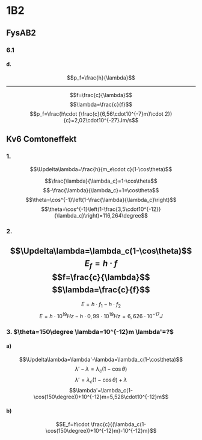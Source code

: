 # 1B2
## FysAB2
### 6.1
#### d.
$$p_f=\frac{h}{\lambda}$$

---
$$f=\frac{c}{\lambda}$$
$$\lambda=\frac{c}{f}$$
$$p_f=\frac{h\cdot (\frac{c}{6,56\cdot10^{-7}m}\cdot 2)}{c}=2,02\cdot10^{-27}Jm/s$$
## Kv6 Comtoneffekt
### 1.
$$\Updelta\lambda=\frac{h}{m_e\cdot c}(1-\cos\theta)$$

$$\frac{\lambda}{\lambda_c}=1-\cos\theta$$
$$-\frac{\lambda}{\lambda_c}+1=\cos\theta$$
$$\theta=\cos^{-1}\left(1-\frac{\lambda}{\lambda_c}\right)$$
$$\theta=\cos^{-1}\left(1-\frac{3,5\cdot10^{-12}}{\lambda_c}\right)=116,264\degree$$
### 2.
$$\Updelta\lambda=\lambda_c(1-\cos\theta)$$
$$E_f=h\cdot f$$
$$f=\frac{c}{\lambda}$$
$$\lambda=\frac{c}{f}$$
---

$$E=h\cdot f_1 - h\cdot f_2$$
$$E=h\cdot10^{19}Hz-h\cdot0,99\cdot10^{19}Hz=6,626\cdot10^{-17}J$$

### 3. $\theta=150\degree \lambda=10^{-12}m \lambda'=?$
#### a)
$$\Updelta\lambda=\lambda'-\lambda=\lambda_c(1-\cos\theta)$$
$$\lambda'-\lambda=\lambda_c(1-\cos\theta)$$
$$\lambda'=\lambda_c(1-\cos\theta)+\lambda$$
$$\lambda'=\lambda_c(1-\cos(150\degree))+10^{-12}m=5,528\cdot10^{-12}m$$
#### b)
$$E_f=h\cdot \frac{c}{(\lambda_c(1-\cos(150\degree))+10^{-12}m)-10^{-12}m}$$


